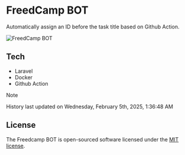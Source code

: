 # FreedCamp BOT

Automatically assign an ID before the task title based on Github Action.

![FreedCamp BOT](https://repository-images.githubusercontent.com/737932867/7d34798b-2680-471c-b089-a78a718d3d6a)

## Tech

- Laravel
- Docker
- Github Action

> [!NOTE]  
> History last updated on Wednesday, February 5th, 2025, 1:36:48 AM

## License

The Freedcamp BOT is open-sourced software licensed under the [MIT license](https://opensource.org/licenses/MIT).
